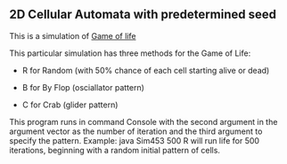## 2D Cellular Automata with predetermined seed

This is a simulation of [Game of life](http://ddi.cs.uni-potsdam.de/HyFISCH/Produzieren/lis_projekt/proj_gamelife/ConwayScientificAmerican.htm)

This particular simulation has three methods for the Game of Life:

* R for Random (with 50% chance of each cell starting alive or dead)

* B for By Flop (osciallator pattern)

* C for Crab (glider pattern)

This program runs in command Console with the second argument in the argument vector as the number of iteration and the third argument to specify the pattern.
Example: java Sim453 500 R will run life for 500 iterations, beginning with a random initial pattern of cells.
